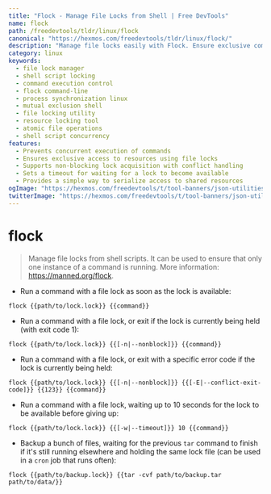 ```yaml
---
title: "Flock - Manage File Locks from Shell | Free DevTools"
name: flock
path: /freedevtools/tldr/linux/flock
canonical: "https://hexmos.com/freedevtools/tldr/linux/flock/"
description: "Manage file locks easily with Flock. Ensure exclusive command execution and prevent conflicts in shell scripts. Free online tool, no registration required."
category: linux
keywords:
  - file lock manager
  - shell script locking
  - command execution control
  - flock command-line
  - process synchronization linux
  - mutual exclusion shell
  - file locking utility
  - resource locking tool
  - atomic file operations
  - shell script concurrency
features:
  - Prevents concurrent execution of commands
  - Ensures exclusive access to resources using file locks
  - Supports non-blocking lock acquisition with conflict handling
  - Sets a timeout for waiting for a lock to become available
  - Provides a simple way to serialize access to shared resources
ogImage: "https://hexmos.com/freedevtools/t/tool-banners/json-utilities-banner.png"
twitterImage: "https://hexmos.com/freedevtools/t/tool-banners/json-utilities-banner.png"
---
```


# flock

> Manage file locks from shell scripts.
> It can be used to ensure that only one instance of a command is running.
> More information: <https://manned.org/flock>.

- Run a command with a file lock as soon as the lock is available:

`flock {{path/to/lock.lock}} {{command}}`

- Run a command with a file lock, or exit if the lock is currently being held (with exit code 1):

`flock {{path/to/lock.lock}} {{[-n|--nonblock]}} {{command}}`

- Run a command with a file lock, or exit with a specific error code if the lock is currently being held:

`flock {{path/to/lock.lock}} {{[-n|--nonblock]}} {{[-E|--conflict-exit-code]}} {{123}} {{command}}`

- Run a command with a file lock, waiting up to 10 seconds for the lock to be available before giving up:

`flock {{path/to/lock.lock}} {{[-w|--timeout]}} 10 {{command}}`

- Backup a bunch of files, waiting for the previous `tar` command to finish if it's still running elsewhere and holding the same lock file (can be used in a `cron` job that runs often):

`flock {{path/to/backup.lock}} {{tar -cvf path/to/backup.tar path/to/data/}}`
